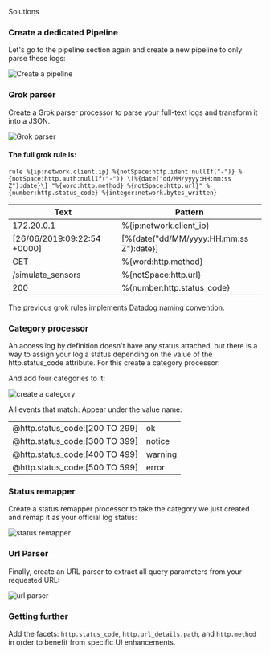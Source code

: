 Solutions

### Create a dedicated Pipeline

Let's go to the pipeline section again and create a new pipeline to only parse these logs:

![Create a pipeline](https://raw.githubusercontent.com/l0k0ms/workshops/master/log-workshop-2/images/create_a_pipeline.png)

### Grok parser

Create a Grok parser processor to parse your full-text logs and transform it into a JSON.

![Grok parser](https://raw.githubusercontent.com/l0k0ms/workshops/master/log-workshop-2/images/grok_parser.png)

#### The full grok rule is:

```
rule %{ip:network.client.ip} %{notSpace:http.ident:nullIf("-")} %{notSpace:http.auth:nullIf("-")} \[%{date("dd/MM/yyyy:HH:mm:ss Z"):date}\] "%{word:http.method} %{notSpace:http.url}" %{number:http.status_code} %{integer:network.bytes_written}
```

| Text                        | Pattern                                   |
| -----                       | ----                                      |
| 172.20.0.1                  | %{ip:network.client_ip}                   |
| [26/06/2019:09:22:54 +0000] | \[%{date("dd/MM/yyyy:HH:mm:ss Z"):date}\] |
| GET                         | %{word:http.method}                       |
| /simulate_sensors           | %{notSpace:http.url}                      |
| 200                         | %{number:http.status_code}                |

The previous grok rules implements [Datadog naming convention](https://docs.datadoghq.com/logs/processing/attributes_naming_convention/).

### Category processor

An access log by definition doesn't have any status attached, but there is a way to assign your log a status depending on the value of the http.status_code attribute. For this create a category processor:

And add four categories to it:

![create a category](https://raw.githubusercontent.com/l0k0ms/workshops/master/log-workshop-2/images/create_a_category.png)

All events that match:  Appear under the value name:

|                                |         |
| ---                            | ---     |
| @http.status_code:[200 TO 299] | ok      |
| @http.status_code:[300 TO 399] | notice  |
| @http.status_code:[400 TO 499] | warning |
| @http.status_code:[500 TO 599] | error   |


### Status remapper

Create a status remapper processor to take the category we just created and remap it as your official log status:

![status remapper](https://raw.githubusercontent.com/l0k0ms/workshops/master/log-workshop-2/images/status_remapper.png)

### Url Parser

Finally, create an URL parser to extract all query parameters from your requested URL:

![url parser](https://raw.githubusercontent.com/l0k0ms/workshops/master/log-workshop-2/images/url_parser.png)

### Getting further

Add the facets: `http.status_code`, `http.url_details.path`, and `http.method` in order to benefit from specific UI enhancements.